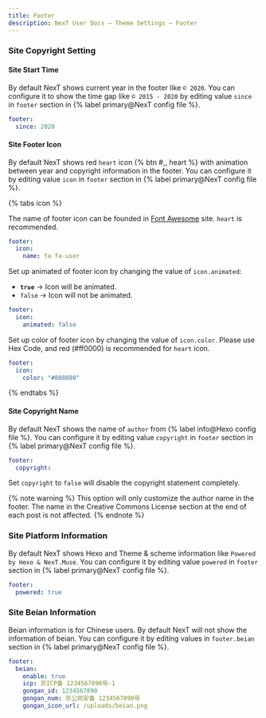 ```yaml
---
title: Footer
description: NexT User Docs – Theme Settings – Footer
---
```


### Site Copyright Setting

#### Site Start Time

By default NexT shows current year in the footer like `© 2020`. You can configure it to show the time gap like `© 2015 - 2020` by editing value `since` in `footer` section in {% label primary@NexT config file %}.

```yml NexT config file
footer:
  since: 2020
```

#### Site Footer Icon

By default NexT shows red `heart` icon {% btn #,, heart %} with animation between year and copyright information in the footer. You can configure it by editing value `icon` in `footer` section in {% label primary@NexT config file %}.

{% tabs icon %}
<!-- tab <code>name</code> -->
The name of footer icon can be founded in [Font Awesome](https://fontawesome.com) site. `heart` is recommended.

```yml NexT config file
footer:
  icon:
    name: fa fa-user
```

<!-- endtab -->

<!-- tab <code>animated</code> -->
Set up animated of footer icon by changing the value of `icon.animated`:

* **`true`** → Icon will be animated.
* `false` → Icon will not be animated.

```yml NexT config file
footer:
  icon:
    animated: false
```
<!-- endtab -->

<!-- tab <code>color</code> -->
Set up color of footer icon by changing the value of `icon.color`. Please use Hex Code, and red (#ff0000) is recommended for `heart` icon.

```yml NexT config file
footer:
  icon:
    color: "#808080"
```

<!-- endtab -->
{% endtabs %}

#### Site Copyright Name

By default NexT shows the name of `author` from {% label info@Hexo config file %}. You can configure it by editing value `copyright` in `footer` section in {% label primary@NexT config file %}.

```yml NexT config file
footer:
  copyright:
```

Set `copyright` to `false` will disable the copyright statement completely.

{% note warning %}
This option will only customize the author name in the footer. The name in the Creative Commons License section at the end of each post is not affected.
{% endnote %}

### Site Platform Information

By default NexT shows Hexo and Theme & scheme information like `Powered by Hexo & NexT.Muse`. You can configure it by editing value `powered` in `footer` section in {% label primary@NexT config file %}.

```yml NexT config file
footer:
  powered: true
```

### Site Beian Information

Beian information is for Chinese users. By default NexT will not show the information of beian. You can configure it by editing values in `footer.beian` section in {% label primary@NexT config file %}.

```yml NexT config file
footer:
  beian:
    enable: true
    icp: 京ICP备 1234567890号-1
    gongan_id: 1234567890
    gongan_num: 京公网安备 1234567890号
    gongan_icon_url: /uploads/beian.png
```
